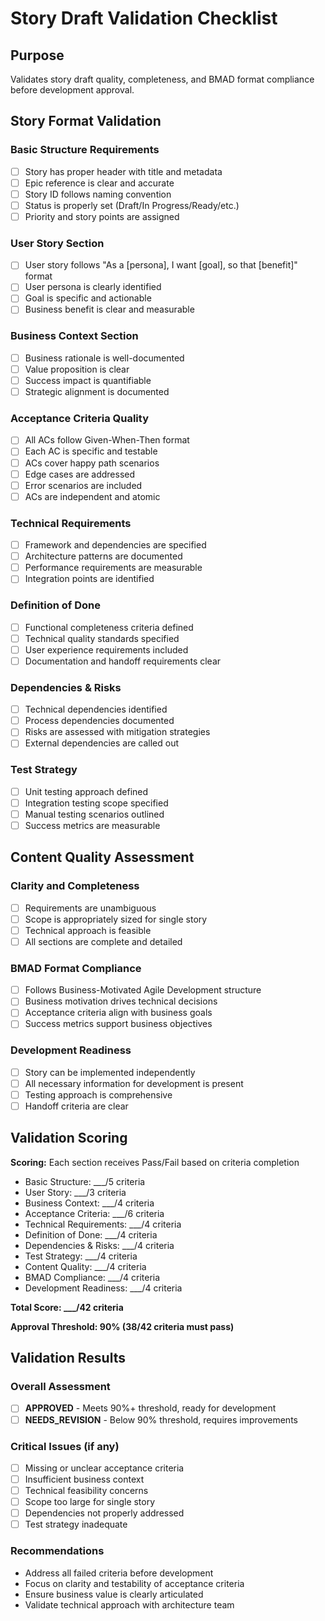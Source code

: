 # Story Draft Validation Checklist

## Purpose
Validates story draft quality, completeness, and BMAD format compliance before development approval.

## Story Format Validation

### Basic Structure Requirements
- [ ] Story has proper header with title and metadata
- [ ] Epic reference is clear and accurate
- [ ] Story ID follows naming convention
- [ ] Status is properly set (Draft/In Progress/Ready/etc.)
- [ ] Priority and story points are assigned

### User Story Section
- [ ] User story follows "As a [persona], I want [goal], so that [benefit]" format
- [ ] User persona is clearly identified
- [ ] Goal is specific and actionable
- [ ] Business benefit is clear and measurable

### Business Context Section
- [ ] Business rationale is well-documented
- [ ] Value proposition is clear
- [ ] Success impact is quantifiable
- [ ] Strategic alignment is documented

### Acceptance Criteria Quality
- [ ] All ACs follow Given-When-Then format
- [ ] Each AC is specific and testable
- [ ] ACs cover happy path scenarios
- [ ] Edge cases are addressed
- [ ] Error scenarios are included
- [ ] ACs are independent and atomic

### Technical Requirements
- [ ] Framework and dependencies are specified
- [ ] Architecture patterns are documented
- [ ] Performance requirements are measurable
- [ ] Integration points are identified

### Definition of Done
- [ ] Functional completeness criteria defined
- [ ] Technical quality standards specified
- [ ] User experience requirements included
- [ ] Documentation and handoff requirements clear

### Dependencies & Risks
- [ ] Technical dependencies identified
- [ ] Process dependencies documented
- [ ] Risks are assessed with mitigation strategies
- [ ] External dependencies are called out

### Test Strategy
- [ ] Unit testing approach defined
- [ ] Integration testing scope specified
- [ ] Manual testing scenarios outlined
- [ ] Success metrics are measurable

## Content Quality Assessment

### Clarity and Completeness
- [ ] Requirements are unambiguous
- [ ] Scope is appropriately sized for single story
- [ ] Technical approach is feasible
- [ ] All sections are complete and detailed

### BMAD Format Compliance
- [ ] Follows Business-Motivated Agile Development structure
- [ ] Business motivation drives technical decisions
- [ ] Acceptance criteria align with business goals
- [ ] Success metrics support business objectives

### Development Readiness
- [ ] Story can be implemented independently
- [ ] All necessary information for development is present
- [ ] Testing approach is comprehensive
- [ ] Handoff criteria are clear

## Validation Scoring

**Scoring:** Each section receives Pass/Fail based on criteria completion
- Basic Structure: ___/5 criteria
- User Story: ___/3 criteria  
- Business Context: ___/4 criteria
- Acceptance Criteria: ___/6 criteria
- Technical Requirements: ___/4 criteria
- Definition of Done: ___/4 criteria
- Dependencies & Risks: ___/4 criteria
- Test Strategy: ___/4 criteria
- Content Quality: ___/4 criteria
- BMAD Compliance: ___/4 criteria
- Development Readiness: ___/4 criteria

**Total Score: ___/42 criteria**

**Approval Threshold: 90% (38/42 criteria must pass)**

## Validation Results

### Overall Assessment
- [ ] **APPROVED** - Meets 90%+ threshold, ready for development
- [ ] **NEEDS_REVISION** - Below 90% threshold, requires improvements

### Critical Issues (if any)
- [ ] Missing or unclear acceptance criteria
- [ ] Insufficient business context
- [ ] Technical feasibility concerns
- [ ] Scope too large for single story
- [ ] Dependencies not properly addressed
- [ ] Test strategy inadequate

### Recommendations
- Address all failed criteria before development
- Focus on clarity and testability of acceptance criteria
- Ensure business value is clearly articulated
- Validate technical approach with architecture team